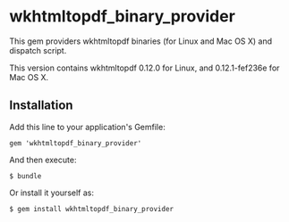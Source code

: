 # wkhtmltopdf\_binary\_provider

This gem providers wkhtmltopdf binaries (for Linux and Mac OS X)
and dispatch script.

This version contains wkhtmltopdf 0.12.0 for Linux, and 0.12.1-fef236e for Mac OS X.

## Installation

Add this line to your application's Gemfile:

    gem 'wkhtmltopdf_binary_provider'

And then execute:

    $ bundle

Or install it yourself as:

    $ gem install wkhtmltopdf_binary_provider
